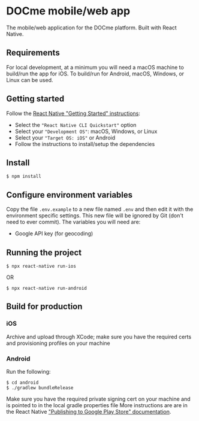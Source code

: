 # DOCme mobile/web app

The mobile/web application for the DOCme platform. Built with React Native.

## Requirements

For local development, at a minimum you will need a macOS machine to build/run the app for iOS. To build/run for Android, macOS, Windows, or Linux can be used.

## Getting started

Follow the [React Native "Getting Started" instructions](http://reactnative.dev/docs/getting-started):
- Select the `"React Native CLI Quickstart"` option
- Select your `"Development OS"`: macOS, Windows, or Linux
- Select your `"Target OS: iOS"` or Android
- Follow the instructions to install/setup the dependencies

## Install
    $ npm install

## Configure environment variables

Copy the file `.env.example` to a new file named `.env` and then edit it with the environment specific settings. This new file will be ignored by Git (don't need to ever commit).
The variables you will need are:

- Google API key (for geocoding)

## Running the project
    $ npx react-native run-ios
OR
    
    $ npx react-native run-android

## Build for production

### iOS
Archive and upload through XCode; make sure you have the required certs and provisioning profiles on your machine

### Android 
Run the following:
    
    $ cd android
    $ ./gradlew bundleRelease
Make sure you have the required private signing cert on your machine and is pointed to in the local gradle properties file
More instructions are are in the React Native ["Publishing to Google Play Store" documentation](http://reactnative.dev/docs/signed-apk-android).
